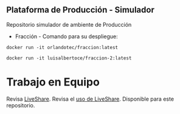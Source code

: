 ## Plataforma de Producción - Simulador

Repositorio simulador de ambiente de Producción


* Fracción - Comando para su despliegue:
```
docker run -it orlandotec/fraccion:latest

docker run -it luisalbertoce/fraccion-2:latest

```

# Trabajo en Equipo

Revisa [LiveShare](https://youtu.be/9QXwSg9-2qQ). Revisa el [uso de LiveShare](https://www.youtube.com/watch?v=nj535VbE9pQ). Disponible para este repositorio.
